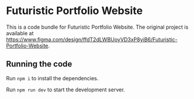 
  # Futuristic Portfolio Website

  This is a code bundle for Futuristic Portfolio Website. The original project is available at https://www.figma.com/design/ffdT2dLWBUoyVD3xP8yiB6/Futuristic-Portfolio-Website.

  ## Running the code

  Run `npm i` to install the dependencies.

  Run `npm run dev` to start the development server.
  